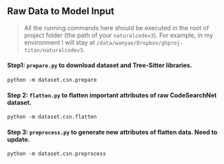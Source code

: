 ## Raw Data to Model Input
> All the running commands here should be executed in the root of project folder (the path of your `naturalcodev3`).
For example, in my environment I will stay at `/data/wanyao/Dropbox/ghproj-titan/naturalcodev3`.

#### Step1: ```prepare.py``` to download dataset and Tree-Sitter libraries. <br>

```
python -m dataset.csn.prepare
```

#### Step 2: ```flatten.py``` to flatten important attributes of raw CodeSearchNet dataset. <br>

```
python -m dataset.csn.flatten
```

#### Step 3: ```preprocess.py``` to generate new attributes of flatten data. Need to update. <br>

```
python -m dataset.csn.preprocess
```